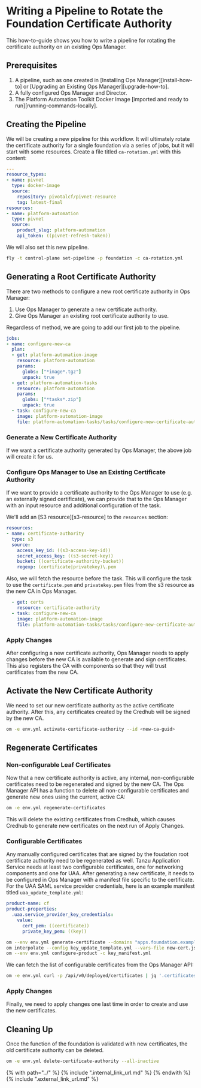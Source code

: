# Writing a Pipeline to Rotate the Foundation Certificate Authority

This how-to-guide shows you how to write a pipeline for rotating the
certificate authority on an existing Ops Manager.

## Prerequisites
1. A pipeline, such as one created in [Installing Ops Manager][install-how-to] 
   or [Upgrading an Existing Ops Manager][upgrade-how-to].
1. A fully configured Ops Manager and Director.
1. The Platform Automation Toolkit Docker Image [imported and ready to run][running-commands-locally].

## Creating the Pipeline
We will be creating a new pipeline for this workflow. It will ultimately rotate the certificate authority for a single foundation via a series of jobs, but it will start with some resources. Create a file titled `ca-rotation.yml` with this content:
```yaml
---
resource_types:
- name: pivnet
  type: docker-image
  source:
    repository: pivotalcf/pivnet-resource
    tag: latest-final
resources:
- name: platform-automation
  type: pivnet
  source:
    product_slug: platform-automation
    api_token: ((pivnet-refresh-token))
```

We will also set this new pipeline.
```bash
fly -t control-plane set-pipeline -p foundation -c ca-rotation.yml
```

## Generating a Root Certificate Authority
There are two methods to configure a new root certificate authority in Ops
Manager:

1. Use Ops Manager to generate a new certificate authority.
1. Give Ops Manager an existing root certificate authority to use.

Regardless of method, we are going to add our first job to the pipeline.
```yaml
jobs:
- name: configure-new-ca
  plan:
  - get: platform-automation-image
    resource: platform-automation
    params:
      globs: ["*image*.tgz"]
      unpack: true
  - get: platform-automation-tasks
    resource: platform-automation
    params:
      globs: ["*tasks*.zip"]
      unpack: true
  - task: configure-new-ca
    image: platform-automation-image
    file: platform-automation-tasks/tasks/configure-new-certificate-authority.yml
```

### Generate a New Certificate Authority
If we want a certificate authority generated by Ops Manager, the above job will create it for us.

### Configure Ops Manager to Use an Existing Certificate Authority
If we want to provide a certificate authority to the Ops Manager to use (e.g. an externally signed certificate), we can provide that to the Ops Manager with an input resource and additional configuration of the task.

We'll add an [S3 resource][s3-resource]
to the `resources` section:
```yaml hl_lines="2-8"
resources:
- name: certificate-authority
  type: s3
  source:
    access_key_id: ((s3-access-key-id))
    secret_access_key: ((s3-secret-key))
    bucket: ((certificate-authority-bucket))
    regexp: (certificate|privatekey)\.pem
```
Also, we will fetch the resource before the task. This will configure the task to use the `certificate.pem` and `privatekey.pem` files from the s3 resource as the new CA in Ops Manager.
```yaml
  - get: certs
    resource: certificate-authority
  - task: configure-new-ca
    image: platform-automation-image
    file: platform-automation-tasks/tasks/configure-new-certificate-authority.yml
```

### Apply Changes
After configuring a new certificate authority, Ops Manager needs to apply changes before the new CA is available to generate and sign certificates. This also registers the CA with components so that they will trust certificates from the new CA.

## Activate the New Certificate Authority
We need to set our new certificate authority as the active certificate authority. After this, any certificates created by the Credhub will be signed by the new CA.
```bash
om -e env.yml activate-certificate-authority --id <new-ca-guid>
```

## Regenerate Certificates

### Non-configurable Leaf Certificates
Now that a new certificate authority is active, any internal, non-configurable certificates need to be regenerated and signed by the new CA. The Ops Manager API has a function to delete all non-configurable certificates and generate new ones using the current, active CA:
```bash
om -e env.yml regenerate-certificates
```
This will delete the existing certificates from Credhub, which causes Credhub to generate new certificates on the next run of Apply Changes.

### Configurable Certificates
Any manually configured certificates that are signed by the foudation root certificate authority need to be regenerated as well. Tanzu Application Service needs at least two configurable certificates, one for networking components and one for UAA.
After generating a new certificate, it needs to be configured in Ops Manager with a manifest file specific to the certificate. For the UAA SAML service provider credentials, here is an example manifest titled `uaa_update_template.yml`:
```yml
product-name: cf
product-properties:
  .uaa.service_provider_key_credentials:
    value:
      cert_pem: ((certificate))
      private_key_pem: ((key))
```
<!-- ```yml
product-name: cf
product-properties:
  .properties.networking_poe_ssl_certs[0].certificate:
    value:
      cert_pem: ((certificate))
      private_key_pem: ((key))
``` -->

```bash
om --env env.yml generate-certificate --domains "apps.foundation.example.com" > new-cert.json
om interpolate --config key_update_template.yml --vars-file new-cert.json > key_manifest.yml
om --env env.yml configure-product -c key_manifest.yml
```

We can fetch the list of configurable certificates from the Ops Manager API:
```bash
om -e env.yml curl -p /api/v0/deployed/certificates | jq '.certificates[] | select(.configurable==true)'
```

### Apply Changes
Finally, we need to apply changes one last time in order to create and use the new certificates.

## Cleaning Up
Once the function of the foundation is validated with new certificates, the old certificate authority can be deleted.
```bash
om -e env.yml delete-certificate-authority --all-inactive
```

{% with path="../" %}
    {% include ".internal_link_url.md" %}
{% endwith %}
{% include ".external_link_url.md" %}
